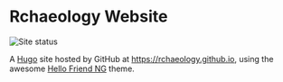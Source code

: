 # Rchaeology Website

![Site status](https://github.com/rchaeology/rchaeology.github.io/actions/workflows/gh-pages.yml/badge.svg)

A [Hugo](https://gohugo.io/) site hosted by GitHub at <https://rchaeology.github.io>, using the awesome [Hello Friend NG](https://github.com/rhazdon/hugo-theme-hello-friend-ng) theme.

